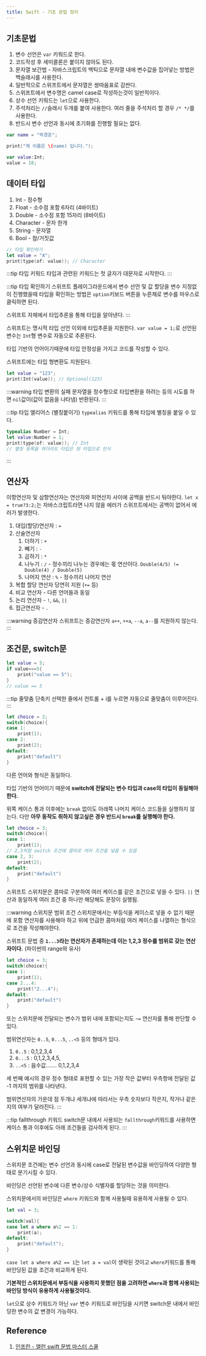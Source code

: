 ```yaml
---
title: Swift - 기초 문법 정리
---
```


## 기초문법

1. 변수 선언은 `var` 키워드로 한다.
2. 코드작성 후 세미콜론은 붙이지 않아도 된다.
3. 문자열 보간법 - 자바스크립트의 백틱으로 문자열 내에 변수값을 집어넣는 방법은 백슬래시를 사용한다.
4. 일반적으로 스위프트에서 문자열은 쌍따옴표로 감싼다.
5. 스위프트에서 변수명은 camel case로 작성하는것이 일반적이다.
6. 상수 선언 키워드는 `let`으로 사용한다.
7. 주석처리는 `//`슬래시 두개를 붙여 사용한다. 여러 줄을 주석처리 할 경우 `/* */`를 사용한다.
8. 반드시 변수 선언과 동시에 초기화를 진행할 필요는 없다.

```swift
var name = "박경준";

print("제 이름은 \(name) 입니다.");

var value:Int;
value = 10;
```

## 데이터 타입

1. Int - 정수형
2. Float - 소수점 포함 6자리 (4바이트)
3. Double - 소수점 포함 15자리 (8바이트)
4. Character - 문자 한개
5. String - 문자열
6. Bool - 참/거짓값

```swift
// 타입 확인하기
let value = "A";
print(type(of: value)); // Character
```

:::tip 타입 키워드
타입과 관련된 키워드는 첫 글자가 대문자로 시작한다.
:::

:::tip 타입 확인하기
스위프트 플레이그라운드에서 변수 선언 및 값 할당을 변수 지정없이 진행했을때 타입을 확인하는 방법은 `option`키보드 버튼을 누른채로 변수를 마우스로 클릭하면 된다.

스위프트 자체에서 타입추론을 통해 타입을 알아낸다.
:::

스위프트는 명시적 타입 선언 이외에 타입추론을 지원한다. `var value = 1;`로 선언된 변수는 `Int`형 변수로 자동으로 추론된다.

타입 기반의 언어이기때문에 타입 안정성을 가지고 코드를 작성할 수 있다.

스위프트에는 타입 형변환도 지원된다.

```swift
let value = "123";
print(Int(value)); // Optional(123)
```

:::warning 타입 변환의 실패
문자열을 정수형으로 타입변환을 하려는 등의 시도를 하면 `nil`값이(값이 없음을 나타냄) 반환된다.
:::

:::tip 타입 앨리어스 (별칭붙이기)
`typealias` 키워드를 통해 타입에 별칭을 붙일 수 있다.

```swift
typealias Number = Int;
let value:Number = 1;
print(type(of: value)); // Int
// 별칭 등록을 하더라도 타입은 원 타입으로 인식
```

:::

## 연산자

이항연산자 및 삼항연산자는 연산자와 피연산자 사이에 공백을 반드시 둬야한다. `let x = true?3:2;`는 자바스크립트라면 나지 않을 에러가 스위프트에서는 공백이 없어서 에러가 발생한다.

1. 대입(할당)연산자 : `=`
2. 산술연산자
    1. 더하기 : `+`
    2. 빼기 : `-`
    3. 곱하기 : `*`
    4. 나누기 : `/` - 정수끼리 나누는 경우에는 몫 연산이다. `Double(4/5) != Double(4) / Double(5)`
    5. 나머지 연산 : `%` - 정수끼리 나머지 연산
3. 복합 할당 연산자 당연히 지원 (`+=` 등)
4. 비교 연산자 - 다른 언어들과 동일
5. 논리 연산자 - `!`, `&&`, `||`
6. 접근연산자 - `.`

:::warning 증감연산자
스위프트는 증감연산자 `a++`, `++a`, `--a`, `a--`를 지원하지 않는다.
:::

## 조건문, switch문

```swift
let value = 5;
if value===5{
    print("value == 5");
}
// value == 5
```

:::tip 줄맞춤 단축키
선택한 줄에서 컨트롤 + i를 누르면 자동으로 줄맞춤이 이루어진다.
:::

```swift
let choice = 2;
switch(choice){
case 1:
    print(1);
case 2:
    print(2);
default:
    print("default")
}
```

다른 언어와 형식은 동일하다.

타입 기반의 언어이기 때문에 **switch에 전달되는 변수 타입과 case의 타입이 동일해야한다.**

위쪽 케이스 통과 이후에는 `break` 없이도 아래쪽 나머지 케이스 코드들을 실행하지 않는다. 다만 **아무 동작도 취하지 않고싶은 경우 반드시 `break`를 실행해야 한다.**

```swift
let choice = 3;
switch(choice){
case 1:
    print(1);
// 2,3처럼 switch 조건에 콤마로 여러 조건을 넣을 수 있음
case 2, 3:
    print(2);
default:
    print("default")
}
```

스위프트 스위치문은 콤마로 구분하여 여러 케이스를 같은 조건으로 넣을 수 있다. `||` 연산과 동일하게 여러 조건 중 하나만 해당해도 문장이 실행됨.

:::warning 스위치문 범위 조건
스위치문에서는 부등식을 케이스로 넣을 수 없기 때문에 포함 연산자를 사용해야 하고 위에 언급한 콤마처럼 여러 케이스를 나열하는 형식으로 조건을 작성해야한다.

스위프트 문법 중 **`1...3`라는 연산자가 존재하는데 이는 1,2,3 정수를 범위로 갖는 연산자이다.** (파이썬의 range와 유사)

```swift
let choice = 3;
switch(choice){
case 1:
    print(1);
case 2...4:
    print("2...4");
default:
    print("default")
}
```

또는 스위치문에 전달되는 변수가 범위 내에 포함되는지도 `~=` 연산자를 통해 판단할 수 있다.

범위연산자는 `0..5`, `0...5`, `..<5` 등의 형태가 있다.

1. `0..5` : 0,1,2,3,4
2. `0...5` : 0,1,2,3,4,5,
3. `..<5` : 음수값....... 0,1,2,3,4

세 번째 예시의 경우 정수 형태로 표현할 수 있는 가장 작은 값부터 우측항에 전달된 값 -1 까지의 범위를 나타낸다.

범위연산자의 가운데 점 두개냐 세개냐에 따라서는 우측 숫자보다 작은지, 작거나 같은지의 여부가 달라진다.
:::

:::tip fallthrough 키워드
switch문 내에서 사용되는 `fallthrough`키워드를 사용하면 케이스 통과 이후에도 아래 조건들을 검사하게 된다.
:::

## 스위치문 바인딩

스위치문 조건에는 변수 선언과 동시에 case로 전달된 변수값을 바인딩하여 다양한 형태로 분기시킬 수 있다.

바인딩은 선언된 변수에 다른 변수/상수 식별자를 할당하는 것을 의미한다.

스위치문에서의 바인딩은 `where` 키워드와 함께 사용될때 유용하게 사용될 수 있다.

```swift
let val = 3;

switch(val){
case let a where a%2 == 1:
    print(a);
default:
    print("default");
}
```

`case let a where a%2 == 1`는 `let a = val`이 생략된 것이고 `where`키워드를 통해 바인딩된 값을 조건과 비교하게 된다.

**기본적인 스위치문에서 부등식을 사용하지 못했던 점을 고려하면 `where`과 함께 사용되는 바인딩 방식이 유용하게 사용될것이다.**

`let`으로 상수 키워드가 아닌 `var` 변수 키워드로 바인딩을 시키면 switch문 내에서 바인딩한 변수의 값 변경이 가능하다.

## Reference

1. [인프런 - 앨런 swift 문법 마스터 스쿨](https://www.inflearn.com/course/%EC%8A%A4%EC%9C%84%ED%94%84%ED%8A%B8-%EB%AC%B8%EB%B2%95-%EB%A7%88%EC%8A%A4%ED%84%B0-%EC%8A%A4%EC%BF%A8/dashboard)
